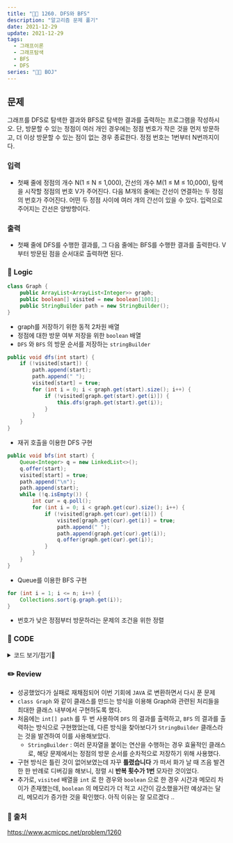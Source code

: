 ```yaml
---
title: "👩‍💻 1260. DFS와 BFS"
description: "알고리즘 문제 풀기"
date: 2021-12-29
update: 2021-12-29
tags:
  - 그래프이론
  - 그래프탐색
  - BFS
  - DFS
series: "👩‍💻 BOJ"
---
```


## 문제

그래프를 DFS로 탐색한 결과와 BFS로 탐색한 결과를 출력하는 프로그램을 작성하시오. 단, 방문할 수 있는 정점이 여러 개인 경우에는 정점 번호가 작은 것을 먼저 방문하고, 더 이상 방문할 수 있는 점이 없는 경우 종료한다. 정점 번호는 1번부터 N번까지이다.

### 입력
- 첫째 줄에 정점의 개수 N(1 ≤ N ≤ 1,000), 간선의 개수 M(1 ≤ M ≤ 10,000), 탐색을 시작할 정점의 번호 V가 주어진다. 다음 M개의 줄에는 간선이 연결하는 두 정점의 번호가 주어진다. 어떤 두 정점 사이에 여러 개의 간선이 있을 수 있다. 입력으로 주어지는 간선은 양방향이다.

### 출력
- 첫째 줄에 DFS를 수행한 결과를, 그 다음 줄에는 BFS를 수행한 결과를 출력한다. V부터 방문된 점을 순서대로 출력하면 된다.

### 📍 **Logic**

```java
class Graph {
	public ArrayList<ArrayList<Integer>> graph;
    public boolean[] visited = new boolean[1001];
    public StringBuilder path = new StringBuilder();
}
```

- graph를 저장하기 위한 동적 2차원 배열
- 정점에 대한 방문 여부 저장을 위한 `boolean` 배열
- `DFS` 와 `BFS` 의 방문 순서를 저장하는 `stringBuilder`

```java
public void dfs(int start) {
	if (!visited[start]) {
		path.append(start);
		path.append(" ");
		visited[start] = true;
		for (int i = 0; i < graph.get(start).size(); i++) {
			if (!visited[graph.get(start).get(i)]) {
				this.dfs(graph.get(start).get(i));
			}
		}
	}
}
```

- 재귀 호출을 이용한 DFS 구현

```java
public void bfs(int start) {
	Queue<Integer> q = new LinkedList<>();
	q.offer(start);
	visited[start] = true;
	path.append("\n");
	path.append(start);
	while (!q.isEmpty()) {
		int cur = q.poll();
		for (int i = 0; i < graph.get(cur).size(); i++) {
			if (!visited[graph.get(cur).get(i)]) {
				visited[graph.get(cur).get(i)] = true;
				path.append(" ");
				path.append(graph.get(cur).get(i));
				q.offer(graph.get(cur).get(i));
			}
		}
	}
}
```

- Queue를 이용한 BFS 구현

```java
for (int i = 1; i <= n; i++) {
	Collections.sort(g.graph.get(i));
}
```

- 번호가 낮은 정점부터 방문하라는 문제의 조건을 위한 정렬

### 📄 **CODE**

<details>
  <summary>코드 보기/접기💫</summary>
    <div markdown="1">

	import java.util.*;

	class Graph {
		public ArrayList<ArrayList<Integer>> graph;
		public boolean[] visited = new boolean[1001];
		public StringBuilder path = new StringBuilder();

		public Graph(int size) {
			this.graph = new ArrayList<ArrayList<Integer>>();

			for (int i = 0; i < size + 1; i++) {
				graph.add(new ArrayList<Integer>());
			}
		}

		public void DoubleAdd(int x, int y) {
			graph.get(x).add(y);
			graph.get(y).add(x);
		}

		public void dfs(int start) {
			if (!visited[start]) {
				path.append(start);
				path.append(" ");
				visited[start] = true;
				for (int i = 0; i < graph.get(start).size(); i++) {
					if (!visited[graph.get(start).get(i)]) {
						this.dfs(graph.get(start).get(i));
					}
				}
			}
		}

		public void bfs(int start) {
			Queue<Integer> q = new LinkedList<>();
			q.offer(start);
			visited[start] = true;
			path.append("\n");
			path.append(start);
			while (!q.isEmpty()) {
				int cur = q.poll();
				for (int i = 0; i < graph.get(cur).size(); i++) {
					if (!visited[graph.get(cur).get(i)]) {
						visited[graph.get(cur).get(i)] = true;
						path.append(" ");
						path.append(graph.get(cur).get(i));
						q.offer(graph.get(cur).get(i));
					}
				}
			}
		}

		public StringBuilder getPath() {
			return path;
		}
	}

	public class Main {
		public static void main(String[] args) {
			Scanner sc = new Scanner(System.in);
			int n = sc.nextInt();
			int m = sc.nextInt();
			int start = sc.nextInt();

			Graph g = new Graph(n);

			for (int i = 0; i < m; i++) {
				int a = sc.nextInt();
				int b = sc.nextInt();

				g.DoubleAdd(a,b);
			}

			for (int i = 1; i <= n; i++) {
				Collections.sort(g.graph.get(i));
			}

			Arrays.fill(g.visited,false);
			g.dfs(start);

			Arrays.fill(g.visited,false);
			g.bfs(start);

			System.out.print(g.getPath().toString());

			sc.close();
		}
	}
  	</div>
</details>

### ✏️ **Review**

- 성공했었다가 실패로 재채점되어 이번 기회에 `JAVA` 로 변환하면서 다시 푼 문제
- `class Graph` 와 같이 클래스를 만드는 방식을 이용해 Graph와 관련된 처리들을 최대한 클래스 내부에서 구현하도록 했다.
- 처음에는 `int[] path` 를 두 번 사용하여 `DFS` 의 결과를 출력하고, `BFS` 의 결과를 출력하는 방식으로 구현했었는데, 다른 방식을 찾아보다가 `StringBuilder` 클래스라는 것을 발견하여 이를 사용해보았다.
  - `StringBuilder` : 여러 문자열을 붙이는 연산을 수행하는 경우 효율적인 클래스로, 해당 문제에서는 정점의 방문 순서를 순차적으로 저장하기 위해 사용했다.
- 구현 방식은 틀린 것이 없어보였는데 자꾸 **틀렸습니다** 가 떠서 화가 날 때 즈음 발견한 한 반례로 디버깅을 해보니, 정렬 시 **반복 횟수가 1번** 모자란 것이었다. 
- 추가로, `visited` 배열을 `int` 로 한 경우와 `boolean` 으로 한 경우 시간과 메모리 차이가 존재했는데, `boolean` 의 메모리가 더 적고 시간이 감소했을거란 예상과는 달리, 메모리가 증가한 것을 확인했다. 아직 이유는 잘 모르겠다 ..

### 📕 출처
https://www.acmicpc.net/problem/1260
